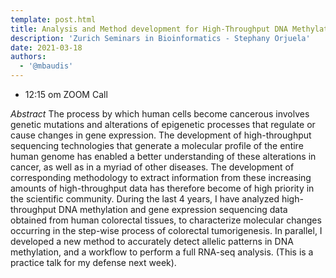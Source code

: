 ```yaml
---
template: post.html
title: Analysis and Method development for High-Throughput DNA Methylation and Gene Expression with Applications to Colorectal Tumors
description: 'Zurich Seminars in Bioinformatics - Stephany Orjuela'
date: 2021-03-18
authors:
  - '@mbaudis'
---
```





* 12:15 om  ZOOM Call

<!--more-->

*Abstract* The process by which human cells become cancerous involves genetic mutations and alterations of epigenetic processes that regulate or cause changes in gene expression. The development of high-throughput sequencing technologies that generate a molecular profile of the entire human genome has enabled a better understanding of these alterations in cancer, as well as in a myriad of other diseases. The development of corresponding methodology to extract information from these increasing amounts of high-throughput data has therefore become of high priority in the scientific community. During the last 4 years, I have analyzed high-throughput DNA methylation and gene expression sequencing data obtained from human colorectal tissues, to characterize molecular changes occurring in the step-wise process of colorectal tumorigenesis. In parallel, I developed a new method to accurately detect allelic patterns in DNA methylation, and a workflow to perform a full RNA-seq analysis. (This is a practice talk for my defense next week).
